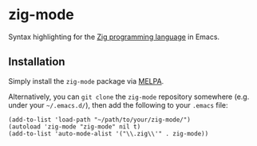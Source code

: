 # zig-mode
Syntax highlighting for the [Zig programming language](http://ziglang.org) in Emacs.

## Installation
Simply install the `zig-mode` package via [MELPA](https://melpa.org/#/getting-started).

Alternatively, you can `git clone` the `zig-mode` repository somewhere
(e.g. under your `~/.emacs.d/`), then add the following to your `.emacs` file:

```elisp
(add-to-list 'load-path "~/path/to/your/zig-mode/")
(autoload 'zig-mode "zig-mode" nil t)
(add-to-list 'auto-mode-alist '("\\.zig\\'" . zig-mode))
```
